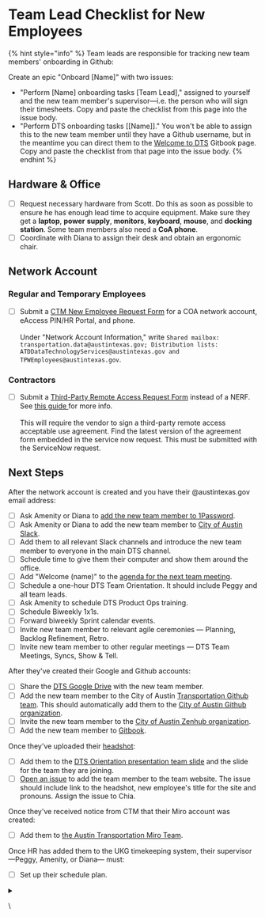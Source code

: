 # Team Lead Checklist for New Employees

{% hint style="info" %}
Team leads are responsible for tracking new team members' onboarding in Github:&#x20;

Create an epic "Onboard \[Name]" with two issues:&#x20;

* "Perform \[Name] onboarding tasks \[Team Lead]," assigned to yourself and the new team member's supervisor—i.e. the person who will sign their timesheets. Copy and paste the checklist from this page into the issue body.&#x20;
* "Perform DTS onboarding tasks \[\[Name]]." You won't be able to assign this to the new team member until they have a Github username, but in the meantime you can direct them to the [Welcome to DTS](welcome-to-dts.md) Gitbook page.  Copy and paste the checklist from that page into the issue body.&#x20;
{% endhint %}

## **Hardware & Office**

* [ ] Request necessary hardware from Scott. Do this as soon as possible to ensure he has enough lead time to acquire equipment. Make sure they get a **laptop**, **power** **supply**, **monitors**, **keyboard**, **mouse**, and **docking station**. Some team members also need a **CoA phone**.
* [ ] Coordinate with Diana to assign their desk and obtain an ergonomic chair.&#x20;

## **Network Account**&#x20;

### **Regular and Temporary Employees**

* [ ] Submit a [CTM New Employee Request Form](https://atx.servicenowservices.com/sp?id=sc\_cat\_item\_guide\&sys\_id=b714eb12db7a3f0021ccef92ca961972) for a COA network account, eAccess PIN/HR Portal, and phone. \
  \
  Under "Network Account Information," write `Shared mailbox: transportation.data@austintexas.gov; Distribution lists: ATDDataTechnologyServices@austintexas.gov and TPWEmployees@austintexas.gov`.

### **Contractors**

* [ ] Submit a [Third-Party Remote Access Request Form](https://atx.servicenowservices.com/sp?id=sc\_cat\_item\&sys\_id=30f9aa09dba4a8106d0171f2399619a2) instead of a NERF. See [this guide ](https://cityofaustin.sharepoint.com/sites/ServiceNowFullfillerLearningResources/Final%20Quick%20Reference%20Guides/KB0011192.pdf)for more info. \
  \
  This will require the vendor to sign a third-party remote access acceptable use agreement. Find the latest version of the agreement form embedded in the service now request. This must be submitted with the ServiceNow request. &#x20;

## Next Steps

After the network account is created and you have their @austintexas.gov email address:

* [ ] Ask Amenity or Diana to [add the new team member to 1Password](https://my.1password.com/people).
* [ ] Ask Amenity or Diana to add the new team member to [City of Austin Slack](https://austininnovation.slack.com/admin).
* [ ] Add them to all relevant Slack channels and introduce the new team member to everyone in the main DTS channel.
* [ ] Schedule time to give them their computer and show them around the office.
* [ ] Add "Welcome (name)" to the [agenda for the next team meeting](https://docs.google.com/document/d/1s8rl928FM0fKPEvsgkVSmkUghPgUmEgMEhZr4bmsJWc/edit).&#x20;
* [ ] Schedule a one-hour DTS Team Orientation. It should include Peggy and all team leads.
* [ ] Ask Amenity to schedule DTS Product Ops training.
* [ ] Schedule Biweekly 1x1s.
* [ ] Forward biweekly Sprint calendar events.
* [ ] Invite new team member to relevant agile ceremonies — Planning, Backlog Refinement, Retro.
* [ ] Invite new team member to other regular meetings — DTS Team Meetings, Syncs, Show & Tell.

After they've created their Google and Github accounts:&#x20;

* [ ] Share the [DTS Google Drive](https://drive.google.com/drive/u/0/folders/1fNmU-czryk5wJsn1gmb4WYUJJdut8Me7) with the new team member.&#x20;
* [ ] Add the new team member to the City of Austin [Transportation Github team](https://github.com/orgs/cityofaustin/teams/transportation/members). This should automatically add them to the [City of Austin Github organization](https://github.com/orgs/cityofaustin/people).
* [ ] Invite the new team member to the [City of Austin Zenhub organization](https://app.zenhub.com/settings/o/cityofaustin/users).&#x20;
* [ ] Add the new team member to [Gitbook](https://app.gitbook.com/@atd-dts/spaces).

Once they've uploaded their [headshot](https://drive.google.com/drive/folders/1y\_yhkZQE5uSRhLZAHJn2kFuXPBixVJ2G):&#x20;

* [ ] Add them to the [DTS Orientation presentation team slide](https://docs.google.com/presentation/d/1ByRWXmjHut88cTiPVOTgkwTJ2V5\_m1Y\_0j46FP\_kdYw/edit#slide=id.gfd25a7f266\_1\_173) and the slide for the team they are joining.
* [ ] [Open an issue](https://github.com/cityofaustin/atd-data-tech/issues/new) to add the team member to the team website. The issue should include link to the headshot, new employee's title for the site and pronouns. Assign the issue to Chia.

&#x20;Once they've received notice from CTM that their Miro account was created:

* [ ] Add them to [the Austin Transportation Miro Team](https://miro.com/app/settings/team/3074457347846964301/users/).&#x20;

Once HR has added them to the UKG timekeeping system, their supervisor—Peggy, Amenity, or Diana— must:

* [ ] Set up their schedule plan.&#x20;



<details>

<summary></summary>



</details>

\
